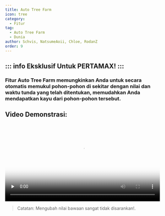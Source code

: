 ```yaml
---
title: Auto Tree Farm
icon: tree
category:
  - Fitur
tag:
  - Auto Tree Farm
  - Dunia
author: Schvis, NatsumeAoii, Chloe, RodanZ
order: 9
---
```

::: info Eksklusif Untuk PERTAMAX!
:::
---
### Fitur Auto Tree Farm memungkinkan Anda untuk secara otomatis memukul pohon-pohon di sekitar dengan nilai dan waktu tunda yang telah ditentukan, memudahkan Anda mendapatkan kayu dari pohon-pohon tersebut.

## Video Demonstrasi:

<video controls preload="none" width="100%" poster="https://nextcloud.atruicardona.xyz/s/2fctdnkH4q98yNo/preview"><source src="https://nextcloud.atruicardona.xyz/s/2fctdnkH4q98yNo/download" type="video/mp4"></video>

> Catatan: Mengubah nilai bawaan sangat tidak disarankan!.